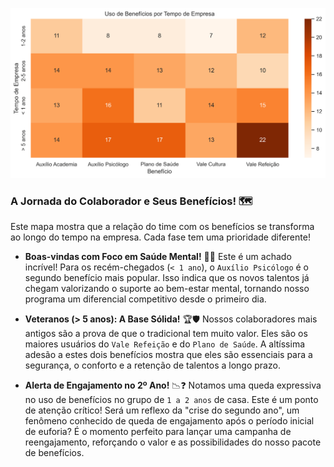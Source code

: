 ![Uso de Benefícios por Tempo de Empresa](../graficos/uso_beneficios_tempo_empresa.png)

### A Jornada do Colaborador e Seus Benefícios! 🗺️

Este mapa mostra que a relação do time com os benefícios se transforma ao longo do tempo na empresa. Cada fase tem uma prioridade diferente!

* **Boas-vindas com Foco em Saúde Mental!** 🧠✨
    Este é um achado incrível! Para os recém-chegados (`< 1 ano`), o `Auxílio Psicólogo` é o segundo benefício mais popular. Isso indica que os novos talentos já chegam valorizando o suporte ao bem-estar mental, tornando nosso programa um diferencial competitivo desde o primeiro dia.

* **Veteranos (> 5 anos): A Base Sólida!** 🏆🛡️
    Nossos colaboradores mais antigos são a prova de que o tradicional tem muito valor. Eles são os maiores usuários do `Vale Refeição` e do `Plano de Saúde`. A altíssima adesão a estes dois benefícios mostra que eles são essenciais para a segurança, o conforto e a retenção de talentos a longo prazo.

* **Alerta de Engajamento no 2º Ano!** 📉❓
    Notamos uma queda expressiva no uso de benefícios no grupo de `1 a 2 anos` de casa. Este é um ponto de atenção crítico! Será um reflexo da "crise do segundo ano", um fenômeno conhecido de queda de engajamento após o período inicial de euforia? É o momento perfeito para lançar uma campanha de reengajamento, reforçando o valor e as possibilidades do nosso pacote de benefícios.
